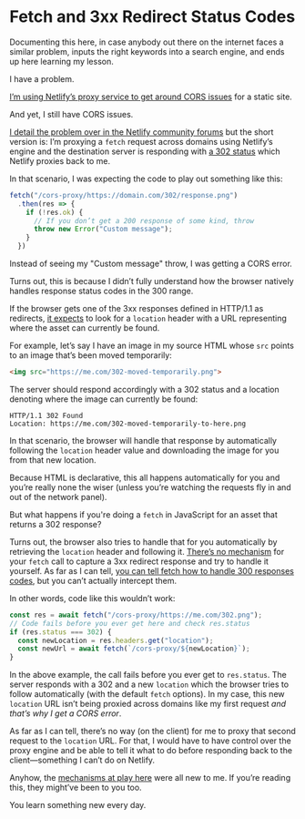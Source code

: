 # Fetch and 3xx Redirect Status Codes

Documenting this here, in case anybody out there on the internet faces a similar problem, inputs the right keywords into a search engine, and ends up here learning my lesson.

I have a problem.

[I’m using Netlify’s proxy service to get around CORS issues](https://blog.jim-nielsen.com/2020/a-cors-proxy-with-netlify/) for a static site.

And yet, I still have CORS issues.

[I detail the problem over in the Netlify community forums](https://answers.netlify.com/t/proxying-to-another-service-fails-with-cors-issue-and-a-302-response/34923) but the short version is: I’m proxying a `fetch` request across domains using Netlify’s engine and the destination server is responding with [a 302 status](https://developer.mozilla.org/en-US/docs/Web/HTTP/Status/302) which Netlify proxies back to me.

In that scenario, I was expecting the code to play out something like this:

```js
fetch("/cors-proxy/https://domain.com/302/response.png")
  .then(res => {
    if (!res.ok) {
      // If you don’t get a 200 response of some kind, throw
      throw new Error("Custom message");
    }
  })
```

Instead of seeing my "Custom message" throw, I was getting a CORS error.

Turns out, this is because I didn’t fully understand how the browser natively handles response status codes in the 300 range.

If the browser gets one of the 3xx responses defined in HTTP/1.1 as redirects, [it expects](https://en.wikipedia.org/wiki/URL_redirection) to look for a `location` header with a URL representing where the asset can currently be found.

For example, let’s say I have an image in my source HTML whose  `src` points to an image that’s been moved temporarily:

```html
<img src="https://me.com/302-moved-temporarily.png">
```

The server should respond accordingly with a 302 status and a location denoting where the image can currently be found:

```
HTTP/1.1 302 Found
Location: https://me.com/302-moved-temporarily-to-here.png
```

In that scenario, the browser will handle that response by automatically following the `location` header value and downloading the image for you from that new location.

Because HTML is declarative, this all happens automatically for you and you’re really none the wiser (unless you’re watching the requests fly in and out of the network panel).

But what happens if you're doing a `fetch` in JavaScript for an asset that returns a 302 response?

Turns out, the browser also tries to handle that for you automatically by retrieving the `location` header and following it. [There’s no mechanism](https://www.sean-lan.com/2017/08/15/fetch-meets-302/) for your `fetch` call to capture a 3xx redirect response and try to handle it yourself. As far as I can tell, [you can tell fetch how to handle 300 responses codes](https://javascript.info/fetch-api#redirect), but you can’t actually intercept them.

In other words, code like this wouldn’t work:

```js
const res = await fetch("/cors-proxy/https://me.com/302.png");
// Code fails before you ever get here and check res.status
if (res.status === 302) {
  const newLocation = res.headers.get("location");
  const newUrl = await fetch(`/cors-proxy/${newLocation}`);
}
```

In the above example, the call fails before you ever get to `res.status`. The server responds with a 302 and a new `location` which the browser tries to follow automatically (with the default `fetch` options). In my case, this new `location` URL isn’t being proxied across domains like my first request _and that’s why I get a CORS error_. 

As far as I can tell, there’s no way (on the client) for me to proxy that second request to the `location` URL. For that, I would have to have control over the proxy engine and be able to tell it what to do before responding back to the client—something I can’t do on Netlify.

Anyhow, the [mechanisms at play here](https://stackoverflow.com/a/45691209) were all new to me. If you’re reading this, they might’ve been to you too.

You learn something new every day.